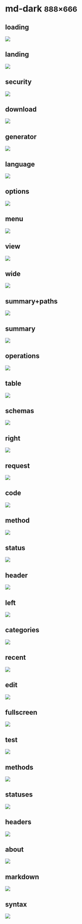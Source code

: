 # md-dark <small>888&times;666</small>

## loading

[![](./images/dark_md_01_loading.png)](./images/dark_md_01_loading.png)

## landing

[![](./images/dark_md_02_landing.png)](./images/dark_md_02_landing.png)

## security

[![](./images/dark_md_03_security.png)](./images/dark_md_03_security.png)

## download

[![](./images/dark_md_04_download.png)](./images/dark_md_04_download.png)

## generator

[![](./images/dark_md_05_generator.png)](./images/dark_md_05_generator.png)

## language

[![](./images/dark_md_06_language.png)](./images/dark_md_06_language.png)

## options

[![](./images/dark_md_07_options.png)](./images/dark_md_07_options.png)

## menu

[![](./images/dark_md_08_menu.png)](./images/dark_md_08_menu.png)

## view

[![](./images/dark_md_09_view.png)](./images/dark_md_09_view.png)

## wide

[![](./images/dark_md_10_wide.png)](./images/dark_md_10_wide.png)

## summary+paths

[![](./images/dark_md_11_summary+paths.png)](./images/dark_md_11_summary+paths.png)

## summary

[![](./images/dark_md_12_summary.png)](./images/dark_md_12_summary.png)

## operations

[![](./images/dark_md_13_operations.png)](./images/dark_md_13_operations.png)

## table

[![](./images/dark_md_14_table.png)](./images/dark_md_14_table.png)

## schemas

[![](./images/dark_md_15_schemas.png)](./images/dark_md_15_schemas.png)

## right

[![](./images/dark_md_16_right.png)](./images/dark_md_16_right.png)

## request

[![](./images/dark_md_17_request.png)](./images/dark_md_17_request.png)

## code

[![](./images/dark_md_18_code.png)](./images/dark_md_18_code.png)

## method

[![](./images/dark_md_19_method.png)](./images/dark_md_19_method.png)

## status

[![](./images/dark_md_20_status.png)](./images/dark_md_20_status.png)

## header

[![](./images/dark_md_21_header.png)](./images/dark_md_21_header.png)

## left

[![](./images/dark_md_22_left.png)](./images/dark_md_22_left.png)

## categories

[![](./images/dark_md_23_categories.png)](./images/dark_md_23_categories.png)

## recent

[![](./images/dark_md_24_recent.png)](./images/dark_md_24_recent.png)

## edit

[![](./images/dark_md_25_edit.png)](./images/dark_md_25_edit.png)

## fullscreen

[![](./images/dark_md_26_fullscreen.png)](./images/dark_md_26_fullscreen.png)

## test

[![](./images/dark_md_27_test.png)](./images/dark_md_27_test.png)

## methods

[![](./images/dark_md_28_methods.png)](./images/dark_md_28_methods.png)

## statuses

[![](./images/dark_md_29_statuses.png)](./images/dark_md_29_statuses.png)

## headers

[![](./images/dark_md_30_headers.png)](./images/dark_md_30_headers.png)

## about

[![](./images/dark_md_31_about.png)](./images/dark_md_31_about.png)

## markdown

[![](./images/dark_md_32_markdown.png)](./images/dark_md_32_markdown.png)

## syntax

[![](./images/dark_md_33_syntax.png)](./images/dark_md_33_syntax.png)


